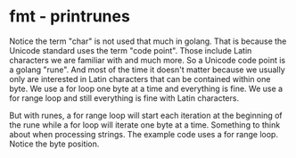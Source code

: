 # fmt - printrunes

Notice the term "char" is not used that much in golang. That is because the Unicode standard uses the term "code point". Those include Latin characters we are familiar with and much more. So a Unicode code point is a golang "rune". And most of the time it doesn't matter because we usually only are interested in Latin characters that can be contained within one byte. We use a for loop one byte at a time and everything is fine. We use a for range loop and still everything is fine with Latin characters.

But with runes, a for range loop will start each iteration at the beginning of the rune while a for loop will iterate one byte at a time. Something to think about when processing strings. The example code uses a for range loop. Notice the byte position.
